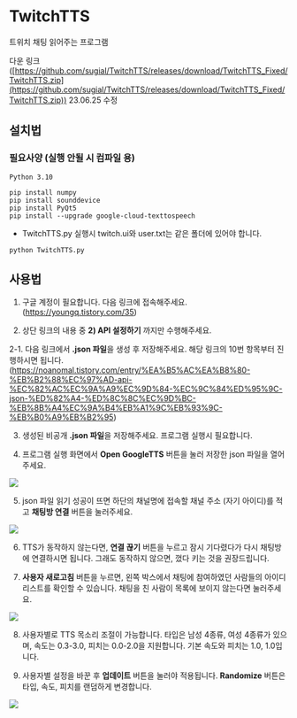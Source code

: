 # TwitchTTS
트위치 채팅 읽어주는 프로그램

다운 링크 ([https://github.com/sugial/TwitchTTS/releases/download/TwitchTTS_Fixed/TwitchTTS.zip](https://github.com/sugial/TwitchTTS/releases/download/TwitchTTS_Fixed/TwitchTTS.zip)) 23.06.25 수정

## 설치법
### 필요사양 (실행 안될 시 컴파일 용)
``` Python 3.10 ```
``` 
pip install numpy
pip install sounddevice
pip install PyQt5
pip install --upgrade google-cloud-texttospeech
```

- TwitchTTS.py 실행시 twitch.ui와 user.txt는 같은 폴더에 있어야 합니다.

``` python TwitchTTS.py ```


## 사용법
1. 구글 계정이 필요합니다. 다음 링크에 접속해주세요. (https://youngq.tistory.com/35)

2. 상단 링크의 내용 중 **2) API 설정하기** 까지만 수행해주세요.

2-1. 다음 링크에서 **.json 파일**을 생성 후 저장해주세요. 해당 링크의 10번 항목부터 진행하시면 됩니다. (https://noanomal.tistory.com/entry/%EA%B5%AC%EA%B8%80-%EB%B2%88%EC%97%AD-api-%EC%82%AC%EC%9A%A9%EC%9D%84-%EC%9C%84%ED%95%9C-json-%ED%82%A4-%ED%8C%8C%EC%9D%BC-%EB%8B%A4%EC%9A%B4%EB%A1%9C%EB%93%9C-%EB%B0%A9%EB%B2%95)

3. 생성된 비공개 **.json 파일**을 저장해주세요. 프로그램 실행시 필요합니다.

4. 프로그램 실행 화면에서 **Open GoogleTTS** 버튼을 눌러 저장한 json 파일을 열어주세요.
<img src="https://github.com/sugial/TwitchTTS/blob/main/ReadMe/01_ttsmain2.png">

5. json 파일 읽기 성공이 뜨면 하단의 채널명에 접속할 채널 주소 (자기 아이디)를 적고 **채팅방 연결** 버튼을 눌러주세요.
<img src="https://github.com/sugial/TwitchTTS/blob/main/ReadMe/02_ttsmain.png">

6. TTS가 동작하지 않는다면, **연결 끊기** 버튼을 누르고 잠시 기다렸다가 다시 채팅방에 연결하시면 됩니다. 그래도 동작하지 않으면, 껐다 키는 것을 권장드립니다.

7. **사용자 새로고침** 버튼을 누르면, 왼쪽 박스에서 채팅에 참여하였던 사람들의 아이디 리스트를 확인할 수 있습니다. 채팅을 친 사람이 목록에 보이지 않는다면 눌러주세요.
<img src="https://github.com/sugial/TwitchTTS/blob/main/ReadMe/03_ttsmain2.png">

8. 사용자별로 TTS 목소리 조절이 가능합니다. 타입은 남성 4종류, 여성 4종류가 있으며, 속도는 0.3&#45;3.0, 피치는 0.0&#45;2.0을 지원합니다. 기본 속도와 피치는 1.0, 1.0입니다.

9. 사용자별 설정을 바꾼 후 **업데이트** 버튼을 눌러야 적용됩니다. **Randomize** 버튼은 타입, 속도, 피치를 랜덤하게 변경합니다.
<img src="https://github.com/sugial/TwitchTTS/blob/main/ReadMe/04_ttsmain.png">

<!--
https://cloud.google.com/text-to-speech/docs/before-you-begin?hl=ko

https://youngq.tistory.com/35

여기서 구글 API 발급 받고 json 파일 저장 후 사용

채팅방 연결했는데 소리가 안날 경우 연결 끊기 후 다시 연결

유저 ID가 안보이면 사용자 새로고침 누르면 나옴 -->
